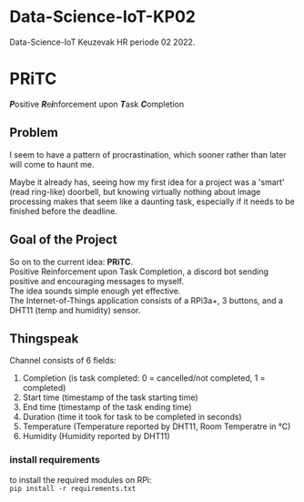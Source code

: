 # Data-Science-IoT-KP02
Data-Science-IoT Keuzevak HR periode 02 2022.

# PRiTC
***P***ositive ***R***e***i***nforcement upon ***T***ask ***C***ompletion

## Problem
I seem to have a pattern of procrastination, which sooner rather than later will come to haunt me.

Maybe it already has, seeing how my first idea for a project was a 'smart' (read ring-like) doorbell,
but knowing virtually nothing about image processing makes that seem like a daunting task,
especially if it needs to be finished before the deadline.  

## Goal of the Project
So on to the current idea: **PRiTC**.  
Positive Reinforcement upon Task Completion, a discord bot sending positive and encouraging messages to myself.  
The idea sounds simple enough yet effective.  
The Internet-of-Things application consists of a RPi3a+, 3 buttons, and a DHT11 (temp and humidity) sensor.  



## Thingspeak

Channel consists of 6 fields:
1. Completion (is task completed: 0 = cancelled/not completed, 1 = completed)
2. Start time (timestamp of the task starting time)
3. End time (timestamp of the task ending time)
4. Duration (time it took for task to be completed in seconds)
5. Temperature (Temperature reported by DHT11, Room Temperatre in °C)
6. Humidity (Humidity reported by DHT11)

### install requirements 
to install the required modules on RPi:  
``` pip install -r requirements.txt ```